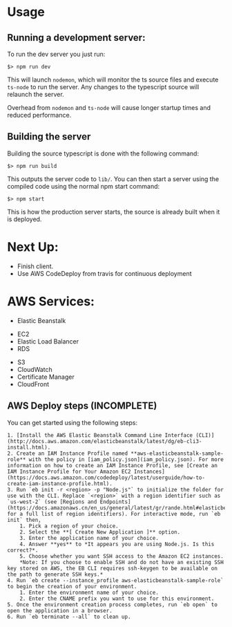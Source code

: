 # Usage

## Running a development server:

To run the dev server you just run:

```
$> npm run dev
```

This will launch `nodemon`, which will monitor the ts source files and execute `ts-node`
to run the server. Any changes to the typescript source will relaunch the server.

Overhead from `nodemon` and `ts-node` will cause longer startup times and reduced performance.

## Building the server

Building the source typescript is done with the following command:

```
$> npm run build
```

This outputs the server code to `lib/`. You can then start a server using the compiled code
using the normal npm start command:

```
$> npm start
```

This is how the production server starts, the source is already built when it is deployed.

# Next Up:

- Finish client.
- Use AWS CodeDeploy from travis for continuous deployment

# AWS Services:

- Elastic Beanstalk
 * EC2
 * Elastic Load Balancer
 * RDS
- S3
- CloudWatch
- Certificate Manager
- CloudFront

## AWS Deploy steps (INCOMPLETE)

You can get started using the following steps:

    1. [Install the AWS Elastic Beanstalk Command Line Interface (CLI)](http://docs.aws.amazon.com/elasticbeanstalk/latest/dg/eb-cli3-install.html).
    2. Create an IAM Instance Profile named **aws-elasticbeanstalk-sample-role** with the policy in [iam_policy.json](iam_policy.json). For more information on how to create an IAM Instance Profile, see [Create an IAM Instance Profile for Your Amazon EC2 Instances](https://docs.aws.amazon.com/codedeploy/latest/userguide/how-to-create-iam-instance-profile.html).
    3. Run `eb init -r <region> -p "Node.js"` to initialize the folder for use with the CLI. Replace `<region>` with a region identifier such as `us-west-2` (see [Regions and Endpoints](https://docs.amazonaws.cn/en_us/general/latest/gr/rande.html#elasticbeanstalk_region) for a full list of region identifiers). For interactive mode, run `eb init` then,
        1. Pick a region of your choice.
        2. Select the **[ Create New Application ]** option.
        3. Enter the application name of your choice.
        4. Answer **yes** to *It appears you are using Node.js. Is this correct?*.
        5. Choose whether you want SSH access to the Amazon EC2 instances.
        *Note: If you choose to enable SSH and do not have an existing SSH key stored on AWS, the EB CLI requires ssh-keygen to be available on the path to generate SSH keys.*
    4. Run `eb create --instance_profile aws-elasticbeanstalk-sample-role` to begin the creation of your environment.
        1. Enter the environment name of your choice.
        2. Enter the CNAME prefix you want to use for this environment.
    5. Once the environment creation process completes, run `eb open` to open the application in a browser.
    6. Run `eb terminate --all` to clean up.
